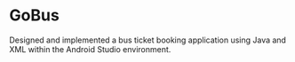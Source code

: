 # GoBus
Designed and implemented a bus ticket booking application using Java and XML within the Android Studio environment.
